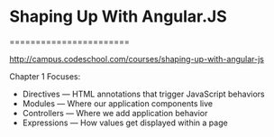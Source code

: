 # Shaping Up With Angular.JS
=======================

http://campus.codeschool.com/courses/shaping-up-with-angular-js

Chapter 1 Focuses:

* Directives — HTML annotations that trigger JavaScript behaviors
* Modules — Where our application components live
* Controllers — Where we add application behavior
* Expressions — How values get displayed within a page